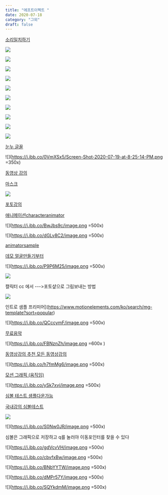 ```yaml
---
title: "에프트이펙트 "
date: 2020-07-18
category: "그외"
draft: false
---
```


[소리일치하기](https://helpx.adobe.com/kr/adobe-character-animator/how-to/recording-editing-performances.html?playlist=/services/playlist.helpx/products:SG_CHARACTERANIMATOR/learn-path:get-started/set-header:ccx-designer/playlist:orientation/ko_KR.json&ref=helpx.adobe.com)

  

![](https://i.ibb.co/8bf2GcG/image.png)

![](https://i.ibb.co/WBJYSxK/image.png)

![](https://i.ibb.co/qMmywrw/image.png)

![](https://i.ibb.co/nDQRXRc/image.png)

![](https://i.ibb.co/BNM7ydm/image.png)

![](https://i.ibb.co/DCzTt2B/image.png)

![](https://i.ibb.co/3f45RvG/image.png)

![](https://i.ibb.co/c8443cZ/image.png )

![](https://i.ibb.co/g6F8GdT/image.png)

![](https://i.ibb.co/ZK48vkv/image.png)

  

  

[눈누 글꼴](https://noonnu.cc/)

![](https://i.ibb.co/0VmXSx5/Screen-Shot-2020-07-19-at-8-25-14-PM.png =350x)

  

  

[동영상 강의 ](https://www.youtube.com/watch?v=ZJqNLtyTKJQ&list=PL25y0vNai5l8pJCo6ZVsSp3AqLwx33EnQ&index=27)

  

  

[마스크](https://www.youtube.com/watch?v=lvQgKa0CNkE&list=PL25y0vNai5l8pJCo6ZVsSp3AqLwx33EnQ&index=28)

![](https://i.ibb.co/CBTQ1Rm/Screen-Shot-2020-07-19-at-9-30-57-PM.png)

  

  

[포토강의](https://www.youtube.com/watch?v=5-RmbfQ6zFY&list=PLLtzrE3hP5SS6pPcZ43797J5tcvdBRMde&index=7)

  

  

[애니메이션characteranimator](https://helpx.adobe.com/kr/adobe-character-animator/using/overview.html)

![](https://i.ibb.co/BwJbs9c/image.png =500x)

  

![](https://i.ibb.co/dGLv8C2/image.png =500x)

[animatorsample](https://www.youtube.com/watch?v=ISTy1k8J39c&list=TLPQMjAwNzIwMjBH7CoziMSofQ&index=4)

  

[데모 얼굴만들기부터 ](https://helpx.adobe.com/kr/adobe-character-animator/how-to/build-animated-face.html?playlist=/services/playlist.helpx/products:SG_CHARACTERANIMATOR/learn-path:get-started/set-header:ccx-designer/playlist:orientation/ko_KR.json&ref=helpx.adobe.com)

  

![](https://i.ibb.co/P9P6M25/image.png =500x)

  

![](https://i.ibb.co/S5TY4n4/image.png)

  

캘릭터 cc 에서 --->포토샾으로  그림보내는  방법

![](https://i.ibb.co/3s4JKSS/image.png)

  

인트로 샘플 프리미어](https://www.motionelements.com/ko/search/mg-template?sort=popular)

![](https://i.ibb.co/QCccymF/image.png =500x)

  

[무료음악](https://www.youtube.com/audiolibrary/music?nv=1)

![](https://i.ibb.co/FBNznZh/image.png  =600x )

  

[동영상강의 추천  모든 동영상강의 ](https://terua768.tistory.com/entry/%EC%98%81%EC%83%81%ED%8E%B8%EC%A7%91-%ED%94%84%EB%A6%AC%EB%AF%B8%EC%96%B4-%ED%94%84%EB%A1%9C-%EA%B0%95%EC%9D%98-%EC%B6%94%EC%B2%9C)

![](https://i.ibb.co/h7fmMg6/image.png =500x)

  

  

[모션 그래픽 (움직임)](https://www.youtube.com/watch?v=bfgkNPFva74)

![](https://i.ibb.co/ySk7xvj/image.png =500x)

  

  

[심볼 테스트 샘플다운가능 ](https://helpx.adobe.com/kr/animate/how-to/tweening-animation.html)

[국내강의 심볼테스트](https://www.youtube.com/watch?v=1dwC9QV19cA)

![](https://i.ibb.co/7jRGhpv/image.png)

![](https://i.ibb.co/S0Nw0JR/image.png =500x)

  

심볼은  그래픽으로  저장하고 q를  눌러야  이동포인터를  찾을  수  있다

![](https://i.ibb.co/gdVcvVH/image.png =500x)

![](https://i.ibb.co/cbvfxBw/image.png =500x)

![](https://i.ibb.co/BNbYYTW/image.png =500x)

![](https://i.ibb.co/dMPr57Y/image.png =500x)

![](https://i.ibb.co/SQYkdmM/image.png =500x)





<!--stackedit_data:
eyJoaXN0b3J5IjpbLTMwNTE1Mzg5MSwxNjYzNDYxNDY3LDYxNj
EzNDU3LC0yMDUyNTE0MTM1LDEwMTQ0NDM3ODIsLTkwNjY4NTIx
Nyw1OTUyMzQwMjgsNDY4MjU3MTczLDg5NjY1OTYzNCwtMTc3OD
U5MjE3MSwtMTY1OTUwOTA4OSwtMTU0Nzk0NDEzNSwtMTE3MDg2
NTQ5LDE3MzYyOTYwMDcsLTExMTUxNTExODksMTUwOTE3ODAyMi
w2NDM2MzI4MzksMTc2MzEwMjYyMCwxMzQyODcxODM0LC00OTY0
Mzc3MzVdfQ==
-->